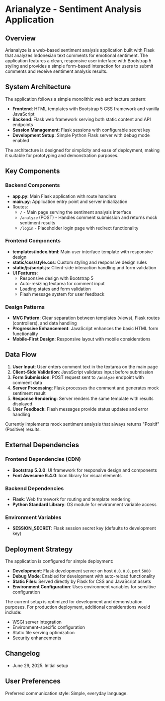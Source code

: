 # Arianalyze - Sentiment Analysis Application

## Overview

Arianalyze is a web-based sentiment analysis application built with Flask that analyzes Indonesian text comments for emotional sentiment. The application features a clean, responsive user interface with Bootstrap 5 styling and provides a simple form-based interaction for users to submit comments and receive sentiment analysis results.

## System Architecture

The application follows a simple monolithic web architecture pattern:

- **Frontend**: HTML templates with Bootstrap 5 CSS framework and vanilla JavaScript
- **Backend**: Flask web framework serving both static content and API endpoints
- **Session Management**: Flask sessions with configurable secret key
- **Development Setup**: Simple Python Flask server with debug mode enabled

The architecture is designed for simplicity and ease of deployment, making it suitable for prototyping and demonstration purposes.

## Key Components

### Backend Components
- **app.py**: Main Flask application with route handlers
- **main.py**: Application entry point and server initialization
- Routes:
  - `/` - Main page serving the sentiment analysis interface
  - `/analyze` (POST) - Handles comment submission and returns mock sentiment results
  - `/login` - Placeholder login page with redirect functionality

### Frontend Components
- **templates/index.html**: Main user interface template with responsive design
- **static/css/style.css**: Custom styling and responsive design rules
- **static/js/script.js**: Client-side interaction handling and form validation
- **UI Features**:
  - Responsive design with Bootstrap 5
  - Auto-resizing textarea for comment input
  - Loading states and form validation
  - Flash message system for user feedback

### Design Patterns
- **MVC Pattern**: Clear separation between templates (views), Flask routes (controllers), and data handling
- **Progressive Enhancement**: JavaScript enhances the basic HTML form functionality
- **Mobile-First Design**: Responsive layout with mobile considerations

## Data Flow

1. **User Input**: User enters comment text in the textarea on the main page
2. **Client-Side Validation**: JavaScript validates input before submission
3. **Form Submission**: POST request sent to `/analyze` endpoint with comment data
4. **Server Processing**: Flask processes the comment and generates mock sentiment result
5. **Response Rendering**: Server renders the same template with results displayed
6. **User Feedback**: Flash messages provide status updates and error handling

Currently implements mock sentiment analysis that always returns "Positif" (Positive) results.

## External Dependencies

### Frontend Dependencies (CDN)
- **Bootstrap 5.3.0**: UI framework for responsive design and components
- **Font Awesome 6.4.0**: Icon library for visual elements

### Backend Dependencies
- **Flask**: Web framework for routing and template rendering
- **Python Standard Library**: OS module for environment variable access

### Environment Variables
- **SESSION_SECRET**: Flask session secret key (defaults to development key)

## Deployment Strategy

The application is configured for simple deployment:

- **Development**: Flask development server on host `0.0.0.0`, port `5000`
- **Debug Mode**: Enabled for development with auto-reload functionality
- **Static Files**: Served directly by Flask for CSS and JavaScript assets
- **Environment Configuration**: Uses environment variables for sensitive configuration

The current setup is optimized for development and demonstration purposes. For production deployment, additional considerations would include:
- WSGI server integration
- Environment-specific configuration
- Static file serving optimization
- Security enhancements

## Changelog

- June 29, 2025. Initial setup

## User Preferences

Preferred communication style: Simple, everyday language.